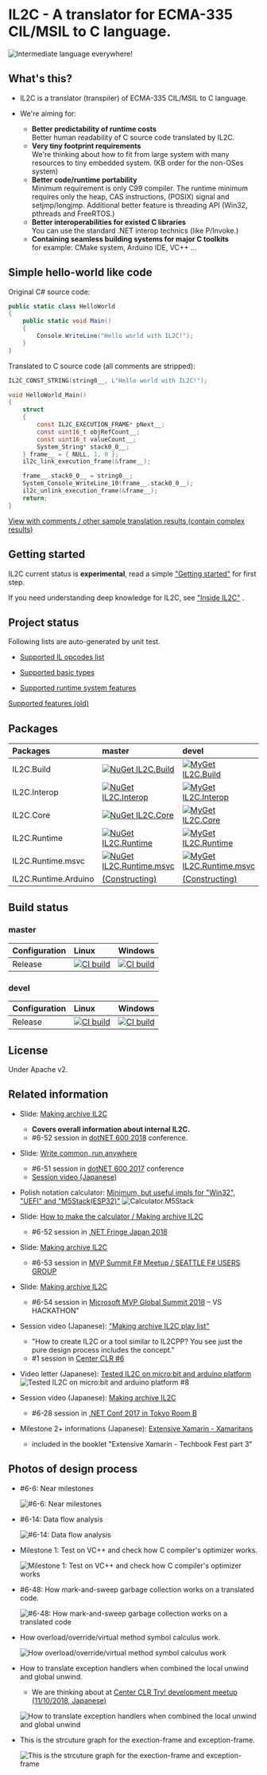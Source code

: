 # IL2C - A translator for ECMA-335 CIL/MSIL to C language.

![Intermediate language everywhere!](images/banner.png)

## What's this?

* IL2C is a translator (transpiler) of ECMA-335 CIL/MSIL to C language.

* We're aiming for:
  * **Better predictability of runtime costs**  
  Better human readability of C source code translated by IL2C.
  * **Very tiny footprint requirements**  
  We're thinking about how to fit from large system with many resources to tiny embedded system. (KB order for the non-OSes system)
  * **Better code/runtime portability**  
  Minimum requirement is only C99 compiler. The runtime minimum requires only the heap, CAS instructions, (POSIX) signal and setjmp/longjmp. Additional better feature is threading API (Win32, pthreads and FreeRTOS.)
  * **Better interoperabilities for existed C libraries**  
  You can use the standard .NET interop technics (like P/Invoke.)
  * **Containing seamless building systems for major C toolkits**  
  for example: CMake system, Arduino IDE, VC++ ...

## Simple hello-world like code

Original C# source code:

```csharp
public static class HelloWorld
{
    public static void Main()
    {
        Console.WriteLine("Hello world with IL2C!");
    }
}
```

Translated to C source code (all comments are stripped):

```c
IL2C_CONST_STRING(string0__, L"Hello world with IL2C!");

void HelloWorld_Main()
{
    struct
    {
        const IL2C_EXECUTION_FRAME* pNext__;
        const uint16_t objRefCount__;
        const uint16_t valueCount__;
        System_String* stack0_0__;
    } frame__ = { NULL, 1, 0 };
    il2c_link_execution_frame(&frame__);

    frame__.stack0_0__ = string0__;
    System_Console_WriteLine_10(frame__.stack0_0__);
    il2c_unlink_execution_frame(&frame__);
    return;
}
```

[View with comments / other sample translation results (contain complex results)](docs/sample-translation-results.md)

## Getting started

IL2C current status is **experimental**, read a simple ["Getting started"](docs/getting-started.md) for first step.

If you need understanding deep knowledge for IL2C, see ["Inside IL2C"](docs/inside-il2c.md) .

## Project status

Following lists are auto-generated by unit test.

* [Supported IL opcodes list](docs/supported-opcodes.md)

* [Supported basic types](docs/supported-basic-types.md)

* [Supported runtime system features](docs/supported-runtime-system-features.md)

[Supported features (old)](docs/supported-features.md)

## Packages

| Packages | master | devel |
|:---|:---|:---|
| IL2C.Build | [![NuGet IL2C.Build](https://img.shields.io/nuget/v/IL2C.Build.svg?style=flat)](https://www.nuget.org/packages/IL2C.Build) | [![MyGet IL2C.Build](https://img.shields.io/myget/il2c/v/IL2C.Core.svg?style=flat&label=myget)](https://www.myget.org/feed/il2c/package/nuget/IL2C.Build) |
| IL2C.Interop | [![NuGet IL2C.Interop](https://img.shields.io/nuget/v/IL2C.Interop.svg?style=flat)](https://www.nuget.org/packages/IL2C.Interop) | [![MyGet IL2C.Interop](https://img.shields.io/myget/il2c/v/IL2C.Interop.svg?style=flat&label=myget)](https://www.myget.org/feed/il2c/package/nuget/IL2C.Interop) |
| IL2C.Core | [![NuGet IL2C.Core](https://img.shields.io/nuget/v/IL2C.Core.svg?style=flat)](https://www.nuget.org/packages/IL2C.Core) | [![MyGet IL2C.Core](https://img.shields.io/myget/il2c/v/IL2C.Core.svg?style=flat&label=myget)](https://www.myget.org/feed/il2c/package/nuget/IL2C.Core) |
| IL2C.Runtime | [![NuGet IL2C.Runtime](https://img.shields.io/nuget/v/IL2C.Runtime.svg?style=flat)](https://www.nuget.org/packages/IL2C.Runtime) | [![MyGet IL2C.Runtime](https://img.shields.io/myget/il2c/v/IL2C.Runtime.svg?style=flat&label=myget)](https://www.myget.org/feed/il2c/package/nuget/IL2C.Runtime) |
| IL2C.Runtime.msvc | [![NuGet IL2C.Runtime.msvc](https://img.shields.io/nuget/v/IL2C.Runtime.msvc.svg?style=flat)](https://www.nuget.org/packages/IL2C.Runtime.msvc) | [![MyGet IL2C.Runtime.msvc](https://img.shields.io/myget/il2c/v/IL2C.Runtime.msvc.svg?style=flat&label=myget)](https://www.myget.org/feed/il2c/package/nuget/IL2C.Runtime.msvc) |
| IL2C.Runtime.Arduino | [(Constructing)](https://github.com/kekyo/IL2C.Runtime.Arduino) | [(Constructing)](https://github.com/kekyo/IL2C.Runtime.Arduino) |

## Build status

### master

|Configuration|Linux|Windows|
|:--|:--|:--|
|Release|[![CI build](https://github.com/kekyo/IL2C/workflows/Linux/badge.svg?branch=master)](https://github.com/kekyo/IL2C/actions)|[![CI build](https://github.com/kekyo/IL2C/workflows/Windows/badge.svg?branch=master)](https://github.com/kekyo/IL2C/actions)|

### devel

|Configuration|Linux|Windows|
|:--|:--|:--|
|Release|[![CI build](https://github.com/kekyo/IL2C/workflows/Linux/badge.svg?branch=devel)](https://github.com/kekyo/IL2C/actions)|[![CI build](https://github.com/kekyo/IL2C/workflows/Windows/badge.svg?branch=devel)](https://github.com/kekyo/IL2C/actions)|

## License

Under Apache v2.

## Related information

* Slide: [Making archive IL2C](https://www.slideshare.net/kekyo/making-archive-il2c-655-dotnet600-2018)

  * **Covers overall information about internal IL2C.**
  * #6-52 session in [dotNET 600 2018](https://centerclr.connpass.com/event/101479/) conference.

* Slide: [Write common, run anywhere](https://www.slideshare.net/kekyo/write-common-run-anywhere)
  * #6-51 session in [dotNET 600 2017](https://centerclr.connpass.com/event/71414/)
 conference
  * [Session video (Japanese)](http://bit.ly/2DiaoKZ)
  
* Polish notation calculator:  [Minimum, but useful impls for "Win32", "UEFI" and "M5Stack(ESP32)"](samples/Calculator/)
  ![Calculator.M5Stack](images/Calculator.M5Stack.jpg)

* Slide: [How to make the calculator / Making archive IL2C](https://www.slideshare.net/kekyo/how-to-make-the-calculator)
  * #6-52 session in [.NET Fringe Japan 2018](https://dotnetfringe-japan.connpass.com/event/74536/)

* Slide: [Making archive IL2C](https://www.slideshare.net/kekyo/mvp-summit-f-meetup-making-archive-il2c-653)
  * #6-53 session in [MVP Summit F# Meetup / SEATTLE F# USERS GROUP](https://www.meetup.com/en-US/FSharpSeattle/events/247905452/)

* Slide: [Making archive IL2C](https://www.slideshare.net/kekyo/making-archive-il2c-654-at-mvp-summit-2018-vs-hackathon)
  * #6-54 session in [Microsoft MVP Global Summit 2018](https://mvp.microsoft.com/en-us/Summit/Agenda)
 – VS HACKATHON"

* Session video (Japanese): ["Making archive IL2C play list"](http://bit.ly/2xtu4MH)
  * "How to create IL2C or a tool similar to IL2CPP? You see just the pure design process includes the concept."
  * #1 session in [Center CLR #6](https://centerclr.connpass.com/)

* Video letter (Japanese): [Tested IL2C on micro:bit and arduino platform](http://bit.ly/2xGFo9J)
  ![Tested IL2C on micro:bit and arduino platform #8](images/microbit.jpg)

* Session video (Japanese): [Making archive IL2C](http://bit.ly/2hI1jTb)
  * #6-28 session in [.NET Conf 2017 in Tokyo Room B](https://csugjp.connpass.com/event/66004/)

* Milestone 2+ informations (Japanese): [Extensive Xamarin - Xamaritans](http://bit.ly/2ycNVzW)
  * included in the booklet "Extensive Xamarin - Techbook Fest part 3"

## Photos of design process

* #6-6: Near milestones

  ![#6-6: Near milestones](images/IMG_20170917_194810.jpg)

* #6-14: Data flow analysis

  ![#6-14: Data flow analysis](images/IMG_20170926_225355.jpg)

* Milestone 1: Test on VC++ and check how C compiler's optimizer works.

  ![Milestone 1: Test on VC++ and check how C compiler's optimizer works](images/il2c1.png)

* #6-48: How mark-and-sweep garbage collection works on a translated code.

  ![#6-48: How mark-and-sweep garbage collection works on a translated code](images/IMG_20171130_200549.jpg)

* How overload/override/virtual method symbol calculus work.

  ![How overload/override/virtual method symbol calculus work](images/IMG_20181028_165314.jpg)
  
* How to translate exception handlers when combined the local unwind and global unwind.
  * We are thinking about at [Center CLR Try! development meetup (11/10/2018, Japanese)](https://centerclr.connpass.com/event/107981/)

  ![How to translate exception handlers when combined the local unwind and global unwind](images/IMG_20181110_181756.jpg)
    
* This is the strcuture graph for the exection-frame and exception-frame.

  ![This is the strcuture graph for the exection-frame and exception-frame](images/IMG_20181112_120412.jpg)
